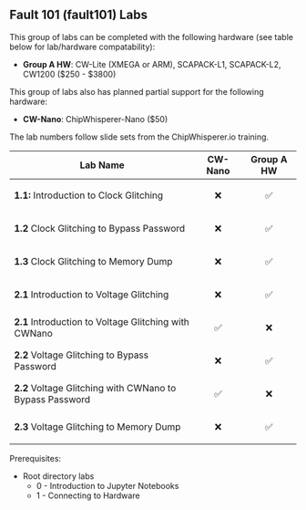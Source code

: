 ## Fault 101 (fault101) Labs

This group of labs can be completed with the following hardware (see table below for lab/hardware compatability): 

* **Group A HW**: CW-Lite (XMEGA or ARM), SCAPACK-L1, SCAPACK-L2, CW1200 ($250 - $3800)

This group of labs also has planned partial support for the following hardware:

* **CW-Nano**: ChipWhisperer-Nano ($50)

The lab numbers follow slide sets from the ChipWhisperer.io training.

|            Lab Name                            |  CW-Nano                            |             Group A HW |
|------------------------------------------------|------------------------------------ |------------------------|
| **1.1:**  Introduction to Clock Glitching                  | <p align="center"> ❌  | <p align="center"> ✅  |
| **1.2**   Clock Glitching to Bypass Password               | <p align="center"> ❌  | <p align="center"> ✅  |
| **1.3**   Clock Glitching to Memory Dump                   | <p align="center"> ❌  | <p align="center"> ✅  |
| **2.1**   Introduction to Voltage Glitching                | <p align="center"> ❌  | <p align="center"> ✅  |
| **2.1**   Introduction to Voltage Glitching with CWNano    | <p align="center"> ✅  | <p align="center"> ❌  |
| **2.2**   Voltage Glitching to Bypass Password             | <p align="center"> ❌  | <p align="center"> ✅  |
| **2.2**   Voltage Glitching with CWNano to Bypass Password | <p align="center"> ✅  | <p align="center"> ❌  |
| **2.3**   Voltage Glitching to Memory Dump                 | <p align="center"> ❌  | <p align="center"> ✅  |

Prerequisites:
* Root directory labs
    * 0 - Introduction to Jupyter Notebooks
    * 1 - Connecting to Hardware